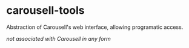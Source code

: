 # carousell-tools
Abstraction of Carousell's web interface, allowing programatic access.

*not associated with Carousell in any form*
